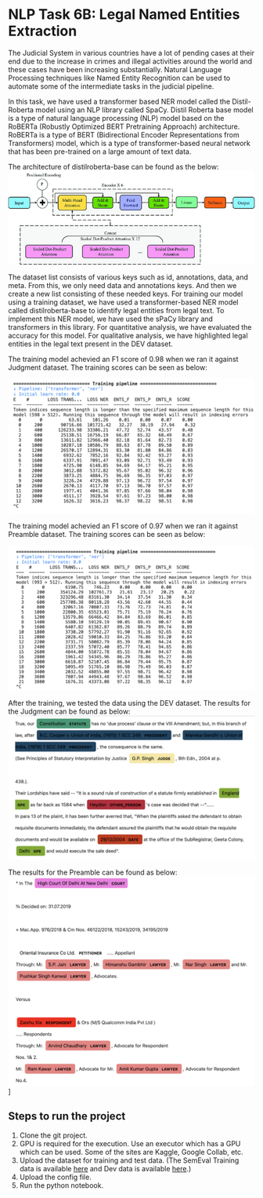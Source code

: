 # NLP Task 6B: Legal Named Entities Extraction

The Judicial System in various countries have a lot of pending cases at their end due to the increase in crimes and illegal activities around the world and these cases have been increasing substantially. Natural Language Processing techniques like Named Entity Recognition can be used to automate some of the intermediate tasks in the judicial pipeline.

In this task, we have used a transformer based NER model called the Distil-Roberta model using an NLP library called SpaCy. Distil Roberta base model is a type of natural language processing (NLP) model based on the RoBERTa (Robustly Optimized BERT Pretraining Approach) architecture. RoBERTa is a type of BERT (Bidirectional Encoder Representations from Transformers) model, which is a type of transformer-based neural network that has been pre-trained on a large amount of text data.

The architecture of distilroberta-base can be found as the below:
![alt text](https://github.com/nikp1307/NLP_Task_6_B_Legal_Named_Entities_Extraction/blob/main/Architecture-of-DistilRoBERTa.png)

The dataset list consists of various keys such as id, annotations, data, and meta. From this, we only need data and annotations keys. And then we create a new list consisting of these needed keys. For training our model using a training dataset, we have used a transformer-based NER model called distilroberta-base to identify legal entities from legal text. To implement this NER model, we have used the sPaCy library and transformers in this library. For quantitative analysis, we have evaluated the accuracy for this model. For qualitative analysis, we have highlighted legal entities in the legal text present in the DEV dataset.

The training model achevied an F1 score of 0.98 when we ran it against Judgment dataset. The training scores can be seen as below:

![alt text](https://github.com/nikp1307/NLP_Task_6_B_Legal_Named_Entities_Extraction/blob/main/Judgement.png)


The training model achevied an F1 score of 0.97 when we ran it against Preamble dataset. The training scores can be seen as below:

![alt text](https://github.com/nikp1307/NLP_Task_6_B_Legal_Named_Entities_Extraction/blob/main/Preamble.png)

After the training, we tested the data using the DEV dataset. The results for the Judgment can be found as below:
![alt text](https://github.com/nikp1307/NLP_Task_6_B_Legal_Named_Entities_Extraction/blob/main/Judgement_test.png)

The results for the Preamble can be found as below:
![alt text](https://github.com/nikp1307/NLP_Task_6_B_Legal_Named_Entities_Extraction/blob/main/Preamble_test.png)]

## Steps to run the project
1. Clone the git project.
2. GPU is required for the execution. Use an executor which has a GPU which can be used. Some of the sites are Kaggle, Google Collab, etc.
3. Upload the dataset for training and test data. (The SemEval Training data is available [here](https://storage.googleapis.com/indianlegalbert/OPEN_SOURCED_FILES/NER/NER_TRAIN.zip) and Dev data is available [here](https://storage.googleapis.com/indianlegalbert/OPEN_SOURCED_FILES/NER/NER_DEV.zip).)
4. Upload the config file. 
5. Run the python notebook.
